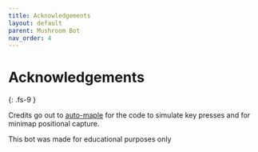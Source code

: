 ```yaml
---
title: Acknowledgements
layout: default
parent: Mushroom Bot
nav_order: 4
---
```


# Acknowledgements
{: .fs-9 }

Credits go out to [auto-maple](https://github.com/tanjeffreyz/auto-maple) for the code to simulate key presses and for minimap positional capture.

This bot was made for educational purposes only